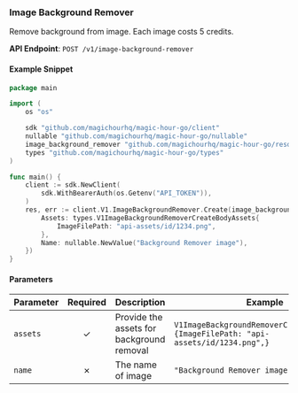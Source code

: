 
### Image Background Remover <a name="create"></a>

Remove background from image. Each image costs 5 credits.

**API Endpoint**: `POST /v1/image-background-remover`

#### Example Snippet

```go
package main

import (
	os "os"

	sdk "github.com/magichourhq/magic-hour-go/client"
	nullable "github.com/magichourhq/magic-hour-go/nullable"
	image_background_remover "github.com/magichourhq/magic-hour-go/resources/v1/image_background_remover"
	types "github.com/magichourhq/magic-hour-go/types"
)

func main() {
	client := sdk.NewClient(
		sdk.WithBearerAuth(os.Getenv("API_TOKEN")),
	)
	res, err := client.V1.ImageBackgroundRemover.Create(image_background_remover.CreateRequest{
		Assets: types.V1ImageBackgroundRemoverCreateBodyAssets{
			ImageFilePath: "api-assets/id/1234.png",
		},
		Name: nullable.NewValue("Background Remover image"),
	})
}

```

#### Parameters

| Parameter | Required | Description | Example |
|-----------|:--------:|-------------|--------|
| `assets` | ✓ | Provide the assets for background removal | `V1ImageBackgroundRemoverCreateBodyAssets {ImageFilePath: "api-assets/id/1234.png",}` |
| `name` | ✗ | The name of image | `"Background Remover image"` |
